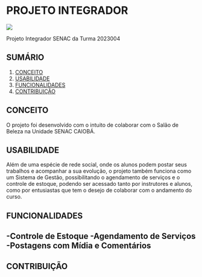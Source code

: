 # PROJETO INTEGRADOR

![](https://upload.wikimedia.org/wikipedia/commons/thumb/8/86/Senac_logo.svg/1200px-Senac_logo.svg.png)

Projeto Integrador SENAC da Turma 2023004

## SUMÁRIO

1. [CONCEITO](#CONCEITO)
2. [USABILIDADE](#USABILIDADE)
3. [FUNCIONALIDADES](#FUNCIONALIDADES)
4. [CONTRIBUIÇÃO](#CONTRIBUIÇÃO)

## CONCEITO

O projeto foi desenvolvido com o intuito de colaborar com o Salão de Beleza na Unidade SENAC CAIOBÁ.

## USABILIDADE

Além de uma espécie de rede social, onde os alunos podem postar seus trabalhos e acompanhar a sua evolução, o projeto também funciona como um Sistema de Gestão, possibilitando o agendamento de serviços e o controle de estoque, podendo ser acessado tanto por instrutores e alunos, como por entusiastas que tem o desejo de colaborar com o andamento do curso.

## FUNCIONALIDADES

-Controle de Estoque
-Agendamento de Serviços
-Postagens com Mídia e Comentários
-

## CONTRIBUIÇÃO



